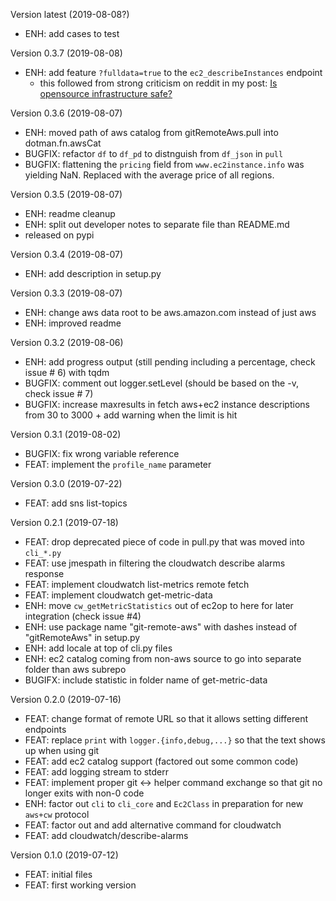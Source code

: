Version latest (2019-08-08?)

- ENH: add cases to test


Version 0.3.7 (2019-08-08)

- ENH: add feature `?fulldata=true` to the `ec2_describeInstances` endpoint
    - this followed from strong criticism on reddit in my post: [Is opensource infrastructure safe?](https://www.reddit.com/r/aws/comments/cn81my/is_opensource_infrastructure_safe/)


Version 0.3.6 (2019-08-07)

- ENH: moved path of aws catalog from gitRemoteAws.pull into dotman.fn.awsCat
- BUGFIX: refactor `df` to `df_pd` to distnguish from `df_json` in `pull`
- BUGFIX: flattening the `pricing` field from `www.ec2instance.info` was yielding NaN. Replaced with the average price of all regions.


Version 0.3.5 (2019-08-07)

- ENH: readme cleanup
- ENH: split out developer notes to separate file than README.md
- released on pypi


Version 0.3.4 (2019-08-07)

- ENH: add description in setup.py


Version 0.3.3 (2019-08-07)

- ENH: change aws data root to be aws.amazon.com instead of just aws
- ENH: improved readme


Version 0.3.2 (2019-08-06)

- ENH: add progress output (still pending including a percentage, check issue # 6) with tqdm
- BUGFIX: comment out logger.setLevel (should be based on the -v, check issue # 7)
- BUGFIX: increase maxresults in fetch aws+ec2 instance descriptions from 30 to 3000 + add warning when the limit is hit


Version 0.3.1 (2019-08-02)

- BUGFIX: fix wrong variable reference
- FEAT: implement the `profile_name` parameter


Version 0.3.0 (2019-07-22)

- FEAT: add sns list-topics


Version 0.2.1 (2019-07-18)

- FEAT: drop deprecated piece of code in pull.py that was moved into `cli_*.py`
- FEAT: use jmespath in filtering the cloudwatch describe alarms response
- FEAT: implement cloudwatch list-metrics remote fetch
- FEAT: implement cloudwatch get-metric-data
- ENH: move `cw_getMetricStatistics` out of ec2op to here for later integration (check issue #4)
- ENH: use package name "git-remote-aws" with dashes instead of "gitRemoteAws" in setup.py
- ENH: add locale at top of cli.py files
- ENH: ec2 catalog coming from non-aws source to go into separate folder than aws subrepo
- BUGIFX: include statistic in folder name of get-metric-data


Version 0.2.0 (2019-07-16)

- FEAT: change format of remote URL so that it allows setting different endpoints
- FEAT: replace `print` with `logger.{info,debug,...}` so that the text shows up when using git
- FEAT: add ec2 catalog support (factored out some common code)
- FEAT: add logging stream to stderr
- FEAT: implement proper git <-> helper command exchange so that git no longer exits with non-0 code
- ENH: factor out `cli` to `cli_core` and `Ec2Class` in preparation for new `aws+cw` protocol
- FEAT: factor out and add alternative command for cloudwatch
- FEAT: add cloudwatch/describe-alarms



Version 0.1.0 (2019-07-12)

- FEAT: initial files
- FEAT: first working version
